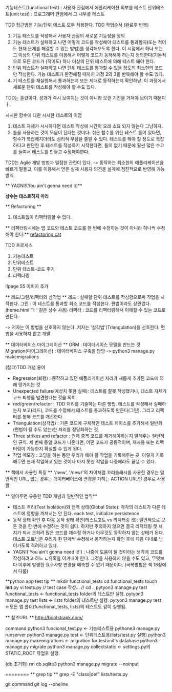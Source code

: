 기능테스트(functional test) : 사용자 관점에서 에플리케이션 외부를 테스트
단위테스트(unit test) : 프로그래머 관점에서 그 내부를 테스트

TDD 접근법은 기능/단위 테스트 모두 적용한다. 
TDD 작업순서 (완료후 반복)
1. 기능 테스트를 작성해서 사용자 관점의 새로운 기능성을 정의
1. 기능 테스트가 실패하고 나면 어떻게 코드를 작성해야 테스트를 통과할지(또는 적어도 현재 문제를 해결할 수 있는 방법)를 생각해보도록 한다. 이 시점에서 하나 또는 그 이상의 단위 테스트를 이용해서 어떻게 코드가 동작해야 하는지 정의한다(기본적으로 모든 코드가 (적어도) 하나 이상의 단위 테스트에 의해 테스트 돼야 한다.
1. 단위 테스트가 실패하고 나면 단위 테스트를 통과할 수 있을 정도의 최소한의 코드만 작성한다. 기능 테스트가 완전해질 때까지 과정 2와 3을 반복해야 할 수도 있다.
1. 기 테스트를 재실행해서 통과하는지 또는 제대로 동작하는지 확인하낟. 이 과정에서 새로운 단위 테스트를 작성해야 할 수도 있다. 


TDD는 훈련이다. 성과가 즉시 보여지는 것이 아니라 오랜 기간을 거쳐야 보이기 때문디ㅏ.

시시한 함수에 대한 시시한 테스트의 이점
1. 테스트 자체가 시시하다면 테스트 작성에 시간이 오래 소요 되지 않는다 그냥하자.
1. 틀을 사용하는 것이 도움이 된다는 것이다. 쉬운 함수를 위한 테스트 틀이 있다면, 함수가 복잡해지더라도 심리적 부담을 줄일 수 있다. 테스트를 해야 할 정도로 복잡하다고 판단한 후 테스트를 작성하기 시작한다면, 틀이 없기 때문에 훨씬 많은 수고를 들여서 테스트를 만들고 수정해야한다.


TDD는 Agile 개발 방법과 밀접한 관련이 있다. -> 동작하는 최소한의 애플리케이션을 빠르게 말들고, 이를 이용해서 얻은 실제 사용자 의견을 설계에 점진적으로 반영해 가능 방식

** YAGNI!(You ain't gonna need it)** 




**상수는 테스트하지 마라** 

** Refactoring **
1. 테스트없이 리팩터링할 수 없다.

** 리팩터링시에는 앱 코드와 테스트 코드를 한 번에 수정하는 것이 아니라 하나씩 수정해야 한다.** 
[refactoring cat](https://www.youtube.com/watch?v=wmOofF7FnQA)

TDD 프로세스
1. 기능테스트
1. 단위테스트
1. 단위 테스트-코드 주기
1. 리팩터링

!!page 55 이미지 추가


** 레드/그린/리팩터와 삼각법 **
레드 : 실패할 단위 테스트를 작성함으로써 작업을 시작한다.
그린 : 이 테스트를 통과할 최소 코드를 작성한다. 편법이라도 상관없다.(home.html '1: ' 같은 상수 사용)
리팩터 : 코드를 리팩터링해서 이해할 수 있는 코드로 만든다.

-> 저자는 이 방법을 선호하지 않는다. 저자는 '삼각법'(Triangulation)을 선호한다. 편법을 사용하지 않고 개발

** 데이터베이스 마이그레이션 **
ORM : 데이터베이스 모델을 만드는 것
Migration(마이그레이션) : 데이터베이스 구축을 담당
-> python3 manage.py makemigrations

(참고)TDD 개념 용어
* Regression(퇴행) : 동작하고 있던 애플리케이션 처리가 새롭게 추가된 코드에 의해 망가지는 것
* Unexpected failure(예상치 못한 실패): 테스트를 잘못 작성했거나, 테스트 자체가 코드 퇴행을 발견했다는 것을 의미
* red/green/refactor : TDD 처리를 기술하는 다른 방법. 
테스트를 작성해서 실패하는지 보고(레드), 코드를 수정해서 테스트를 통과하도록 만든다(그린). 그리고 리팩터를 통해 코드를 개선한다.
* Triangulation(삼각법) : 기존 코드에 구체적인 테스트 케이스를 추가해서 일반화(편법이 될 수도 있는)한 처리를 정당화하는 것.
* Three strikes and refactor : 언제 중복 코드를 제거해야하는지 말해주는 일반적인 규칙. 세 번째 동일 코드가 나온다면, 어떤 코드가 공통적이며, 재사용 또는 리팩터링이 가능한지 확실할 수 있게 된다.
* 작업 메모장 : 코딩을 하는 동안 우리가 해야 할 작업을 기록해두는 곳. 이렇게 기록해두면 현재 작업하고 있는 것이나 마저 못한 작업을 나중에라도 끝낼 수 있다.

** 책에서 사용한 특징 **
'/new', '/new/'의 차이처럼 꼬리슬래시를 사용한 경우는 일반적인 URL, 없는 경우는 데이터베이스에 변경을 가하는 ACTION URL인 경우로 사용함


** 알아두면 유용한 TDD 개념과 일반적인 법칙**
- 테스트 격리(Test Isolation)와 전역 상태(Global State): 각각의 테스트가 다른 테스트에 영향을 끼쳐서는 안 된다. each test, initialize persistence
- 동작 상태 확인 후 다음 동작 상태 확인(테스트고트 vs 리팩터링 캣): 일반적으로 모든 것을 한 번에 수정하는 것이 쉽다. 하지만 주의하지 않으면 결국 리팩터링 캣 처지가 되서 오히려 많은 코드를 재수정 하거나 아무것도 동작하지 않는 상태가 된다. 테스트 고트님은 우리가 한 단계씩 수정해서 동작하는지 확인 후에 다음 다녜로 넘어가도록 격려하고 있다.
- YAGNI('You ain't gonna need it!') : 나중에 도움이 될 것이라는 생각에 코드를 작성하려고 하느 ㄴ유혹을 이겨내야 한다. 그것을 사용하지 않을 수도 있고, 무엇보다 이후에 발생한 요구사항 변경을 예측할 수 없기 때문이다. (극복방법은 책 18장에서 다룸)


   
**python app test tip ** 
mkdir functional_tests
cd functional_tests
touch __init__.py
vi tests.py
// test case 작성... //
cd ..
pytyon3 manage.py test functional_tests <- functional_tests folder의 테스트만 실행.
pytyon3 manage.py test lists <- lists folder의 테스트만 실행.
pytyon3 manage.py test <-모든 앱 폴더(functional_tests, lists)의 테스트도 같이 실행됨.

** 참조URL **
http://bootstrapk.com/

command 
python3 funcional_test.py   <- 기능테스트용
pythone3 manage.py runserver
python3 manage.py test      <- 단위테스트용(lists/test.py 실행)
python3 manage.py makemigrations <- migration for testunit's database
python3 manage.py migrate
python3 manage.py collectstatic <- settings.py의 STATIC_ROOT 작업후 실행.

(db 초기화)
rm db.sqlite3
python3 manage.py migrate --noinput

 ========
** grep tip ** 
grep -E "class|def" lists/tests.py






git command
git log --oneline